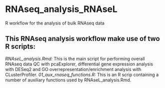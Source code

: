 # RNAseq_analysis_RNAseL
R workflow for the analysis of bulk RNAseq data

## This RNAseq analysis workflow make use of two R scripts:
*RNAseL_analysis.Rmd:* This is the main script for performing overall RNAseq data QC with pcaExplorer, differential gene expression analysis with DESeq2 and GO overrepresentation/enrichment analysis with CLusterProfiler.
*01_aux_rnaseq_functions.R:* This is an R scrip containing a number of auxiliary functions used by RNAseL_analysis.Rmd.
